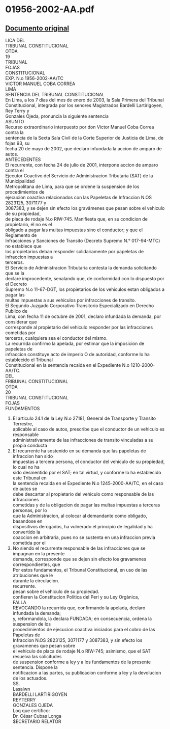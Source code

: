 
01956-2002-AA.pdf
=================
  
[Documento original](https://tc.gob.pe/jurisprudencia/2003/01956-2002-AA.pdf)  
---  
LICA DEL  
TRIBUNAL CONSTITUCIONAL  
OTDA  
19  
TRIBUNAL  
FOJAS  
CONSTITUCIONAL  
EXP. N.o 1956-2002-AA/TC  
VICTOR MANUEL COBA CORREA  
LIMA  
SENTENCIA DEL TRIBUNAL CONSTITUCIONAL  
En Lima, a los 7 dias del mes de enero de 2003, la Sala Primera del Tribunal  
Constitucional, integrada por los senores Magistrados Bardelli Lartirigoyen, Rey Terry y  
Gonzales Ojeda, pronuncia la siguiente sentencia  
ASUNTO  
Recurso extraordinario interpuesto por don Victor Manuel Coba Correa contra la  
sentencia de la Sexta Sala Civil de la Corte Superior de Justicia de Lima, de fojas 93, su  
fecha 20 de mayo de 2002, que declaro infundada la accion de amparo de autos.  
ANTECEDENTES  
El recurrente, con fecha 24 de julio de 2001, interpone accion de amparo contra el  
Ejecutor Coactivo del Servicio de Administracion Tributaria (SAT) de la Municipalidad  
Metropolitana de Lima, para que se ordene la suspension de los procedimientos de  
ejecucion coactiva relacionados con las Papeletas de Infraccion N.OS 2823125, 3071177 y  
3087383, y se dejen sin efecto los gravâmenes que pesan sobre el vehiculo de su propiedad,  
de placa de rodaje N.o RIW-745. Manifiesta que, en su condicion de propietario, él no es el  
obligado a pagar las multas impuestas sino el conductor; y que el Reglamento de  
Infracciones y Sanciones de Transito (Decreto Supremo N.° 017-94-MTC) no establece que  
los propietarios deban responder solidariamente por papeletas de infraccion impuestas a  
terceros.  
El Servicio de Administracion Tributaria contesta la demanda solicitando que se la  
declare improcedente, senalando que, de conformidad con lo dispuesto por el Decreto  
Supremo N.o 11-67-DGT, los propietarios de los vehiculos estan obligados a pagar las  
multas impuestas a sus vehiculos por infracciones de transito.  
El Segundo Juzgado Corporativo Transitorio Especializado en Derecho Publico de  
Lima, con fecha 11 de octubre de 2001, declaro infundada la demanda, por considerar que  
corresponde al propietario del vehiculo responder por las infracciones cometidas por  
terceros, cualquiera sea el conductor del mismo.  
La recurrida confirmo la apelada, por estimar que la imposicion de papeletas de  
infraccion constituye acto de imperio O de autoridad, conforme lo ha establecido el Tribunal  
Constitucional en la sentencia recaida en el Expediente N.o 1210-2000-AA/TC.  
DEL  
FRIBUNAL CONSTITUCIONAL  
OTDA  
20  
TRIBUNAL CONSTITUCIONAL  
FOJAS  
FUNDAMENTOS  
1. El articulo 24.1 de la Ley N.o 27181, General de Transporte y Transito Terrestre,  
aplicable al caso de autos, prescribe que el conductor de un vehiculo es responsable  
administrativamente de las infracciones de transito vinculadas a su propia conducta  
2. El recurrente ha sostenido en su demanda que las papeletas de infraccion han sido  
impuestas a tercera persona, el conductor del vehiculo de su propiedad, lo cual no ha  
sido desmentido por el SAT; en tal virtud, y conforme lo ha establecido este Tribunal en  
la sentencia recaida en el Expediente N.o 1245-2000-AA/TC, en el caso de autos se  
debe descartar al propietario del vehiculo como responsable de las infracciones  
cometidas y de la obligacion de pagar las multas impuestas a terceras personas, por lo  
que la Administracion, al colocar al demandante como obligado, basandose en  
dispositivos derogados, ha vulnerado el principio de legalidad y ha convertido la  
coaccion en arbitraria, pues no se sustenta en una infraccion previa cometida por el  
3. No siendo el recurrente responsable de las infracciones que se impugnan en la presente  
demanda, corresponde que se dejen sin efecto los gravamenes correspondientes, que  
Por estos fundamentos, el Tribunal Constitucional, en uso de las atribuciones que le  
durante la circulacion.  
recurrente.  
pesan sobre el vehiculo de su propiedad.  
confieren la Constitucion Politica del Peri y su Ley Orgànica,  
FALLA  
REVOCANDO la recurrida que, confirmando la apelada, declaro infundada la demanda;  
y, reformandola, la declara FUNDADA; en consecuencia, ordena la suspension de los  
procedimientos de ejecucion coactiva iniciados para el cobro de las Papeletas de  
Infraccion N.OS 2823125, 3071177 y 3087383, y sin efecto los gravamenes que pesan sobre  
el vehiculo de placa de rodaje N.o RIW-745; asimismo, que el SAT resuelva las solicitudes  
de suspension conforme a ley y a los fundamentos de la presente sentencia. Dispone la  
notificacion a las partes, su publicacion conforme a ley y la devolucion de los actuados.  
SS.  
Lasalwn  
BARDELLI LARTIRIGOYEN  
REYTERRY  
GONZALES OJEDA  
Loq que certifico:  
Dr. César Cubas Longa  
$ECRETARIO RELATOR